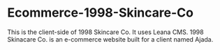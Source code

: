 # Ecommerce-1998-Skincare-Co
 This is the client-side of 1998 Skincare Co. It uses Leana CMS. 1998 Skinacare Co. is an e-commerce website built for a client named Ajada.
